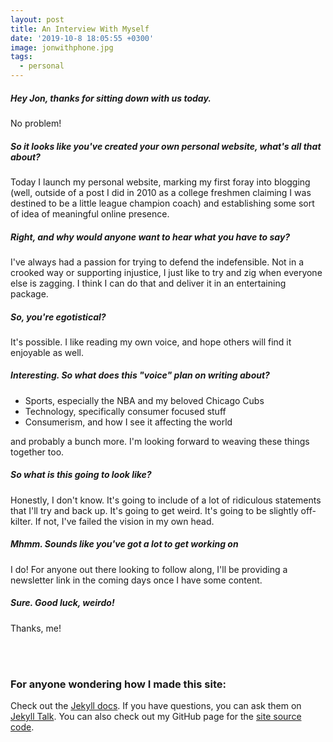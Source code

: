 ```yaml
---
layout: post
title: An Interview With Myself
date: '2019-10-8 18:05:55 +0300'
image: jonwithphone.jpg
tags:
  - personal
---
```

##### Hey Jon, thanks for sitting down with us today.
No problem!

##### So it looks like you've created your own personal website, what's all that about?
Today I launch my personal website, marking my first foray into blogging (well, outside of a post I did in 2010 as a college freshmen claiming I was destined to be a little league champion coach) and establishing some sort of idea of meaningful online presence.

##### Right, and why would anyone want to hear what you have to say?
I've always had a passion for trying to defend the indefensible.  Not in a crooked way or supporting injustice, I just like to try and zig when everyone else is zagging.  I think I can do that and deliver it in an entertaining package.

##### So, you're egotistical?
It's possible.  I like reading my own voice, and hope others will find it enjoyable as well.

##### Interesting.  So what does this "voice" plan on writing about?
- Sports, especially the NBA and my beloved Chicago Cubs
- Technology, specifically consumer focused stuff
- Consumerism, and how I see it affecting the world

and probably a bunch more.  I'm looking forward to weaving these things together too.

##### So what is this going to look like?
Honestly, I don't know.  It's going to include of a lot of ridiculous statements that I'll try and back up.  It's going to get weird.  It's going to be slightly off-kilter.  If not, I've failed the vision in my own head.

##### Mhmm.  Sounds like you've got a lot to get working on
I do!  For anyone out there looking to follow along, I'll be providing a newsletter link in the coming days once I have some content.

##### Sure.  Good luck, weirdo!
Thanks, me!

<br><br>



### For anyone wondering how I made this site:
Check out the [Jekyll docs][jekyll-docs].  If you have questions, you can ask them on [Jekyll Talk][jekyll-talk].  You can also check out my GitHub page for the [site source code][site-github].

[jekyll-docs]: https://jekyllrb.com/docs/home
[jekyll-gh]:   https://github.com/jekyll/jekyll
[jekyll-talk]: https://talk.jekyllrb.com/
[site-github]: https://github.com/JRedeker/jonredeker.com
